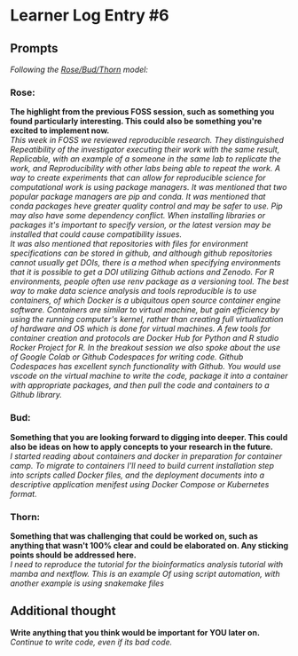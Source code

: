 # Learner Log Entry #6

## Prompts
*Following the [Rose/Bud/Thorn](https://www.panoramaed.com/blog/rose-bud-thorn-activity-and-worksheet#:~:text=%22Rose%2C%20Bud%2C%20Thorn%22%20is%20a%20mindful%20design%2D,day%2C%20week%2C%20or%20month.) model:*

### Rose:
**The highlight from the previous FOSS session, such as something you found particularly interesting. This could also be something you're excited to implement now.**  
*This week in FOSS we reviewed reproducible research.  They distinguished Repeatibility of the investigator executing their work with the same result, Replicable, with an example of a someone in the same lab to replicate the work, and Reproducibility with other labs being able to repeat the work.  A way to create experiments that can allow for reproducible science for computational work is using package managers.  It was mentioned that two popular package managers are pip and conda.  It was mentioned that conda packages heve greater quality control and may be safer to use.  Pip may also have some dependency conflict.  When installing libraries or packages it's important to specify version, or the latest version may be installed that could cause compatibility issues.  
It was also mentioned that repositories with files for environment specifications can be stored in github, and although github repositories cannot usually get DOIs, there is a method when specifying environments that it is possible to get a DOI utilizing Github actions and Zenodo.
For R environments, people often use renv package as a versioning tool.
The best way to make data science analysis and tools reproducible is to use containers, of which Docker is a ubiquitous open source container engine software.
Containers are similar to virtual machine, but gain efficiency by using the running computer's kernel, rather than creating full virtualization of hardware and OS which is done for virtual machines.
A few tools for container creation and protocols are Docker Hub for Python and R studio Rocker Project for R.
In the breakout session we also spoke about the use of Google Colab or Github Codespaces for writing code.  Github Codespaces has excellent synch functionality with Github.  You would use vscode on the virtual machine to write the code, package it into a container with appropriate packages, and then pull the code and containers to a Github library.*    
### Bud: 
**Something that you are looking forward to digging into deeper. This could also be ideas on how to apply concepts to your research in the future.**  
*I started reading about containers and docker in preparation for container camp.  To migrate to containers I'll need to build current installation step into scripts called Docker files, and the deployment documents into a descriptive application menifest using Docker Compose or Kubernetes format.*

### Thorn: 
**Something that was challenging that could be worked on, such as anything that wasn't 100% clear and could be elaborated on. Any sticking points should be addressed here.**  
*I need to reproduce the tutorial for the bioinformatics analysis tutorial with mamba and nextflow.  This is an example Of using script automation, with another example is using snakemake files*

## Additional thought
**Write anything that you think would be important for YOU later on.**  
*Continue to write code, even if its bad code.*

